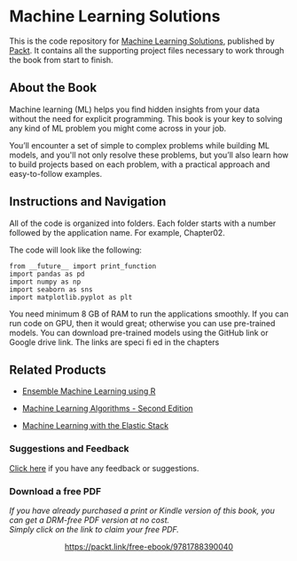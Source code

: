 # Machine Learning Solutions
This is the code repository for [Machine Learning Solutions](https://www.packtpub.com/big-data-and-business-intelligence/machine-learning-solutions?utm_source=github&utm_medium=repository&utm_campaign=9781788390040), published by [Packt](https://www.packtpub.com/?utm_source=github). It contains all the supporting project files necessary to work through the book from start to finish.
## About the Book
Machine learning (ML) helps you find hidden insights from your data without the need for explicit programming. This book is your key to solving any kind of ML problem you might come across in your job.

You’ll encounter a set of simple to complex problems while building ML models, and you'll not only resolve these problems, but you’ll also learn how to build projects based on each problem, with a practical approach and easy-to-follow examples.


## Instructions and Navigation
All of the code is organized into folders. Each folder starts with a number followed by the application name. For example, Chapter02.



The code will look like the following:
```
from __future__ import print_function
import pandas as pd
import numpy as np
import seaborn as sns
import matplotlib.pyplot as plt
```

You need minimum 8 GB of RAM to run the applications smoothly. If you can run
code on GPU, then it would great; otherwise you can use pre-trained models. You
can download pre-trained models using the GitHub link or Google drive link. The
links are speci fi ed in the chapters

## Related Products
* [Ensemble Machine Learning using R](https://www.packtpub.com/big-data-and-business-intelligence/ensemble-machine-learning-using-r?utm_source=github&utm_medium=repository&utm_campaign=9781788624145)

* [Machine Learning Algorithms - Second Edition](https://www.packtpub.com/big-data-and-business-intelligence/machine-learning-algorithms-second-edition?utm_source=github&utm_medium=repository&utm_campaign=9781789347999)

* [Machine Learning with the Elastic Stack](https://www.packtpub.com/big-data-and-business-intelligence/machine-learning-elastic-stack?utm_source=github&utm_medium=repository&utm_campaign=9781788477543)

### Suggestions and Feedback
[Click here](https://docs.google.com/forms/d/e/1FAIpQLSe5qwunkGf6PUvzPirPDtuy1Du5Rlzew23UBp2S-P3wB-GcwQ/viewform) if you have any feedback or suggestions.
### Download a free PDF

 <i>If you have already purchased a print or Kindle version of this book, you can get a DRM-free PDF version at no cost.<br>Simply click on the link to claim your free PDF.</i>
<p align="center"> <a href="https://packt.link/free-ebook/9781788390040">https://packt.link/free-ebook/9781788390040 </a> </p>
